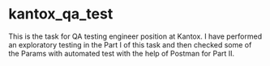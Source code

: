 # kantox_qa_test
This is the task for QA testing engineer position at Kantox.
I have performed an exploratory testing in the Part I 
of this task and then checked some of the Params with automated test with the help of Postman for Part II.
